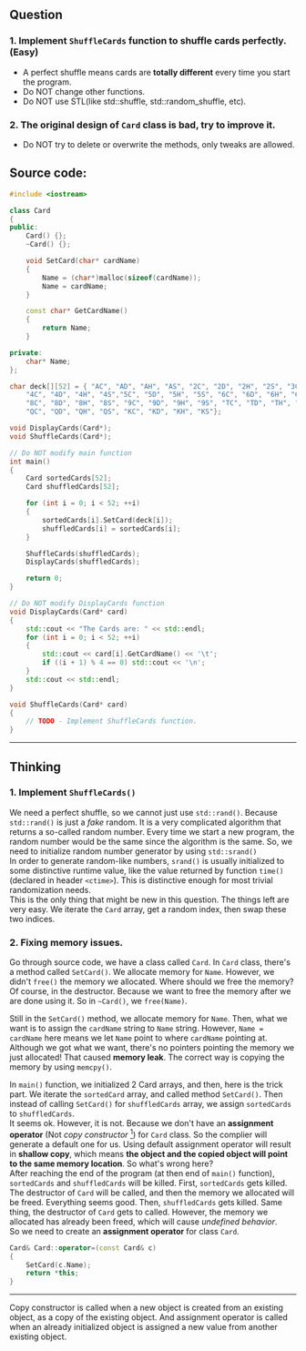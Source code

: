 ## Question

### 1. Implement `ShuffleCards` function to shuffle cards perfectly. (Easy)

- A perfect shuffle means cards are **totally different** every time you start the program.
- Do NOT change other functions.
- Do NOT use STL(like std::shuffle, std::random_shuffle, etc).

### 2. The original design of `Card` class is bad, try to improve it.

- Do NOT try to delete or overwrite the methods, only tweaks are allowed.

## Source code:

```cpp
#include <iostream>

class Card
{
public:
    Card() {};
    ~Card() {};

    void SetCard(char* cardName)
    {
        Name = (char*)malloc(sizeof(cardName));
        Name = cardName;
    }

    const char* GetCardName()
    {
        return Name;
    }

private:
    char* Name;
};

char deck[][52] = { "AC", "AD", "AH", "AS", "2C", "2D", "2H", "2S", "3C", "3D", "3H", "3S",
    "4C", "4D", "4H", "4S","5C", "5D", "5H", "5S", "6C", "6D", "6H", "6S", "7C", "7D", "7H", "7S",
    "8C", "8D", "8H", "8S", "9C", "9D", "9H", "9S", "TC", "TD", "TH", "TS", "JC", "JD", "JH", "JS",
    "QC", "QD", "QH", "QS", "KC", "KD", "KH", "KS"};

void DisplayCards(Card*);
void ShuffleCards(Card*);

// Do NOT modify main function
int main()
{
    Card sortedCards[52];
    Card shuffledCards[52];

    for (int i = 0; i < 52; ++i)
    {
        sortedCards[i].SetCard(deck[i]);
        shuffledCards[i] = sortedCards[i];
    }

    ShuffleCards(shuffledCards);
    DisplayCards(shuffledCards);

    return 0;
}

// Do NOT modify DisplayCards function
void DisplayCards(Card* card)
{
    std::cout << "The Cards are: " << std::endl;
    for (int i = 0; i < 52; ++i)
    {
        std::cout << card[i].GetCardName() << '\t';
        if ((i + 1) % 4 == 0) std::cout << '\n';
    }
    std::cout << std::endl;
}

void ShuffleCards(Card* card)
{
    // TODO - Implement ShuffleCards function.
}
```

---

## Thinking

### 1. Implement `ShuffleCards()`

We need a perfect shuffle, so we cannot just use `std::rand()`. Because `std::rand()` is just a _fake_ random. It is a very complicated algorithm that returns a so-called random number. Every time we start a new program, the random number would be the same since the algorithm is the same. So, we need to initialize random number generator by using `std::srand()`  
In order to generate random-like numbers, `srand()` is usually initialized to some distinctive runtime value, like the value returned by function `time()` (declared in header `<ctime>`). This is distinctive enough for most trivial randomization needs.  
This is the only thing that might be new in this question. The things left are very easy. We iterate the `Card` array, get a random index, then swap these two indices.

### 2. Fixing memory issues.

Go through source code, we have a class called `Card`. In `Card` class, there's a method called `SetCard()`. We allocate memory for `Name`. However, we didn't `free()` the memory we allocated. Where should we free the memory? Of course, in the destructor. Because we want to free the memory after we are done using it. So in `~Card()`, we `free(Name)`.

Still in the `SetCard()` method, we allocate memory for `Name`. Then, what we want is to assign the `cardName` string to `Name` string. However, `Name = cardName` here means we let `Name` point to where `cardName` pointing at. Although we got what we want, there's no pointers pointing the memory we just allocated! That caused **memory leak**. The correct way is copying the memory by using `memcpy()`.

In `main()` function, we initialized 2 Card arrays, and then, here is the trick part. We iterate the `sortedCard` array, and called method `SetCard()`. Then instead of calling `SetCard()` for `shuffledCards` array, we assign `sortedCards` to `shuffledCards`.  
It seems ok. However, it is not. Because we don't have an **assignment operator** (Not _copy constructor_ [<sup>1</sup>](#1)) for `Card` class. So the complier will generate a default one for us. Using default assignment operator will result in **shallow copy**, which means **the object and the copied object will point to the same memory location**. So what's wrong here?  
After reaching the end of the program (at then end of `main()` function), `sortedCards` and `shuffledCards` will be killed. First, `sortedCards` gets killed. The destructor of `Card` will be called, and then the memory we allocated will be freed. Everything seems good. Then, `shuffledCards` gets killed. Same thing, the destructor of `Card` gets to called. However, the memory we allocated has already been freed, which will cause _undefined behavior_.  
So we need to create an **assignment operator** for class `Card`.

```cpp
Card& Card::operator=(const Card& c)
{
    SetCard(c.Name);
    return *this;
}
```

---

<a class="anchor" id="1"></a> Copy constructor is called when a new object is created from an existing object, as a copy of the existing object. And assignment operator is called when an already initialized object is assigned a new value from another existing object.
